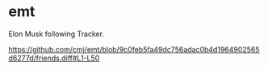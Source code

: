 # emt
Elon Musk following Tracker.

https://github.com/cmj/emt/blob/9c0feb5fa49dc756adac0b4d1964902565d6277d/friends.diff#L1-L50
